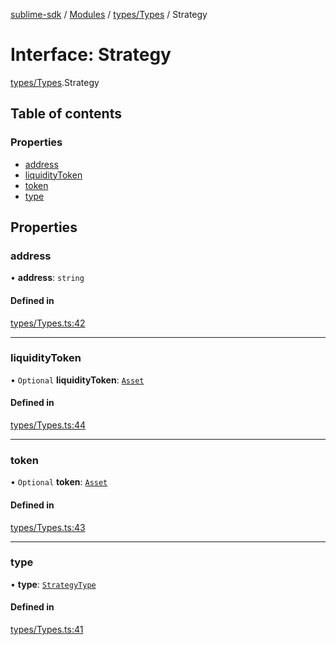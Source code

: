 [sublime-sdk](../README.md) / [Modules](../modules.md) / [types/Types](../modules/types_Types.md) / Strategy

# Interface: Strategy

[types/Types](../modules/types_Types.md).Strategy

## Table of contents

### Properties

- [address](types_Types.Strategy.md#address)
- [liquidityToken](types_Types.Strategy.md#liquiditytoken)
- [token](types_Types.Strategy.md#token)
- [type](types_Types.Strategy.md#type)

## Properties

### address

• **address**: `string`

#### Defined in

[types/Types.ts:42](https://github.com/sublime-finance/sublime-sdk/blob/c4b3a81/src/types/Types.ts#L42)

___

### liquidityToken

• `Optional` **liquidityToken**: [`Asset`](types_Types.Asset.md)

#### Defined in

[types/Types.ts:44](https://github.com/sublime-finance/sublime-sdk/blob/c4b3a81/src/types/Types.ts#L44)

___

### token

• `Optional` **token**: [`Asset`](types_Types.Asset.md)

#### Defined in

[types/Types.ts:43](https://github.com/sublime-finance/sublime-sdk/blob/c4b3a81/src/types/Types.ts#L43)

___

### type

• **type**: [`StrategyType`](../enums/types_Types.StrategyType.md)

#### Defined in

[types/Types.ts:41](https://github.com/sublime-finance/sublime-sdk/blob/c4b3a81/src/types/Types.ts#L41)
